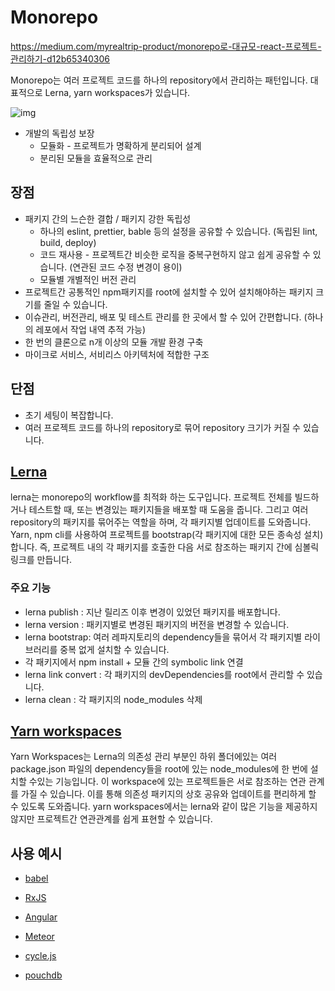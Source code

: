 # Monorepo

https://medium.com/myrealtrip-product/monorepo로-대규모-react-프로젝트-관리하기-d12b65340306



Monorepo는 여러 프로젝트 코드를 하나의 repository에서 관리하는 패턴입니다. 대표적으로 Lerna, yarn workspaces가 있습니다.

![img](https://miro.medium.com/max/1342/1*jXZ26bo8TQE1Q0RBMan8kQ.jpeg)

- 개발의 독립성 보장
  - 모듈화 - 프로젝트가 명확하게 분리되어 설계
  - 분리된 모듈을 효율적으로 관리

## 장점

- 패키지 간의 느슨한 결합 / 패키지 강한 독립성
  - 하나의 eslint, prettier, bable 등의 설정을 공유할 수 있습니다. (독립된 lint, build, deploy)
  - 코드 재사용 - 프로젝트간 비슷한 로직을 중복구현하지 않고 쉽게 공유할 수 있습니다. (연관된 코드 수정 변경이 용이)
  - 모듈별 개별적인 버전 관리
- 프로젝트간 공통적인 npm패키지를 root에 설치할 수 있어 설치해야하는 패키지 크기를 줄일 수 있습니다.
- 이슈관리, 버전관리, 배포 및 테스트 관리를 한 곳에서 할 수 있어 간편합니다. (하나의 레포에서 작업 내역 추적 가능)
- 한 번의 클론으로 n개 이상의 모듈 개발 환경 구축
- 마이크로 서비스, 서비리스 아키텍처에 적합한 구조

## 단점

- 초기 세팅이 복잡합니다.
- 여러 프로젝트 코드를 하나의 repository로 묶어 repository 크기가 커질 수 있습니다.

## [Lerna](https://lerna.js.org/)

lerna는 monorepo의 workflow를 최적화 하는 도구입니다. 프로젝트 전체를 빌드하거나 테스트할 때, 또는 변경있는 패키지들을 배포할 때 도움을 줍니다. 그리고 여러 repository의 패키지를 묶어주는 역할을 하며, 각 패키지별 업데이트를 도와줍니다. Yarn, npm cli를 사용하여 프로젝트를 bootstrap(각 패키지에 대한 모든 종속성 설치)합니다. 즉, 프로젝트 내의 각 패키지를 호출한 다음 서로 참조하는 패키지 간에 심볼릭 링크를 만듭니다.

### 주요 기능

- lerna publish : 지난 릴리즈 이후 변경이 있었던 패키지를 배포합니다.
- lerna version : 패키지별로 변경된 패키지의 버전을 변경할 수 있습니다.
- lerna bootstrap: 여러 레파지토리의 dependency들을 묶어서 각 패키지별 라이브러리를 중복 없게 설치할 수 있습니다.
- 각 패키지에서 npm install + 모듈 간의 symbolic link 연결
- lerna link convert : 각 패키지의 devDependencies를 root에서 관리할 수 있습니다.
- lerna clean : 각 패키지의 node_modules 삭제


## [Yarn workspaces](https://classic.yarnpkg.com/en/docs/workspaces/)

Yarn Workspaces는 Lerna의 의존성 관리 부분인 하위 폴더에있는 여러 package.json 파일의 dependency들을 root에 있는 node_modules에 한 번에 설치할 수있는 기능입니다. 이 workspace에 있는 프로젝트들은 서로 참조하는 연관 관계를 가질 수 있습니다. 이를 통해 의존성 패키지의 상호 공유와 업데이트를 편리하게 할 수 있도록 도와줍니다. yarn workspaces에서는 lerna와 같이 많은 기능을 제공하지 않지만 프로젝트간 연관관계를 쉽게 표현할 수 있습니다.

## 사용 예시

- [babel](https://github.com/babel/babel/tree/master/packages)
- [RxJS](https://github.com/Reactive-Extensions/RxJS/tree/master/modules)
- [Angular](https://github.com/angular/angular/tree/master/modules)
- [Meteor](https://github.com/meteor/meteor/tree/devel/packages)
- [cycle.js](https://github.com/cyclejs/cyclejs)

- [pouchdb](https://github.com/pouchdb/pouchdb/tree/master/packages/node_modules)

